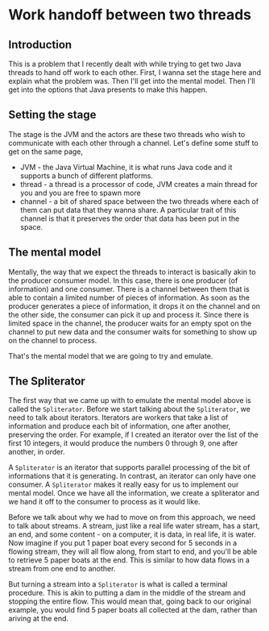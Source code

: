 # Work handoff between two threads

## Introduction

This is a problem that I recently dealt with while trying to get two Java threads to hand off work to each other. First, I wanna set the stage here and explain what the problem was. Then I'll get into the mental model. Then I'll get into the options that Java presents to make this happen.

## Setting the stage

The stage is the JVM and the actors are these two threads who wish to communicate with each other through a channel. Let's define some stuff to get on the same page,

- JVM - the Java Virtual Machine, it is what runs Java code and it supports a bunch of different platforms.
- thread - a thread is a processor of code, JVM creates a main thread for you and you are free to spawn more
- channel - a bit of shared space between the two threads where each of them can put data that they wanna share. A particular trait of this channel is that it preserves the order that data has been put in the space.

## The mental model

Mentally, the way that we expect the threads to interact is basically akin to the producer consumer model. In this case, there is one producer (of information) and one consumer. There is a channel between them that is able to contain a limited number of pieces of information. As soon as the producer generates a piece of information, it drops it on the channel and on the other side, the consumer can pick it up and process it. Since there is limited space in the channel, the producer waits for an empty spot on the channel to put new data and the consumer waits for something to show up on the channel to process.

That's the mental model that we are going to try and emulate.

## The Spliterator

The first way that we came up with to emulate the mental model above is called the `Spliterator`. Before we start talking about the `Spliterator`, we need to talk about iterators. Iterators are workers that take a list of information and produce each bit of information, one after another, preserving the order. For example, if I created an iterator over the list of the first 10 integers, it would produce the numbers 0 through 9, one after another, in order.

A `Spliterator` is an iterator that supports parallel processing of the bit of informations that it is generating. In contrast, an iterator can only have one consumer. A `Spliterator` makes it really easy for us to implement our mental model. Once we have all the information, we create a spliterator and we hand it off to the consumer to process as it would like.

Before we talk about why we had to move on from this approach, we need to talk about streams. A stream, just like a real life water stream, has a start, an end, and some content - on a computer, it is data, in real life, it is water. Now imagine if you put 1 paper boat every second for 5 seconds in a flowing stream, they will all flow along, from start to end, and you'll be able to retrieve 5 paper boats at the end. This is similar to how data flows in a stream from one end to another.

But turning a stream into a `Spliterator` is what is called a terminal procedure. This is akin to putting a dam in the middle of the stream and stopping the entire flow. This would mean that, going back to our original example, you would find 5 paper boats all collected at the dam, rather than ariving at the end.
